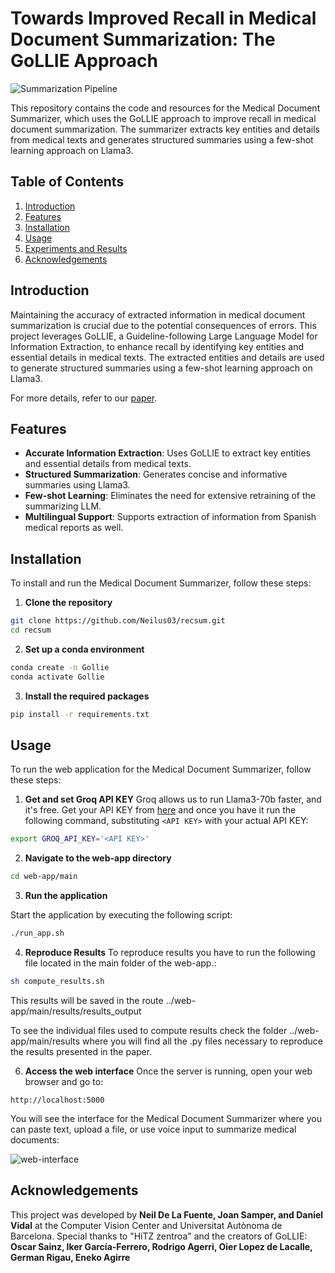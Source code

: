 # Towards Improved Recall in Medical Document Summarization: The GoLLIE Approach 

![Summarization Pipeline](https://github.com/Neilus03/recsum/assets/87651732/de670f6e-720b-4d0d-821c-0531151e15cb)


This repository contains the code and resources for the Medical Document Summarizer, which uses the GoLLIE approach to improve recall in medical document summarization. The summarizer extracts key entities and details from medical texts and generates structured summaries using a few-shot learning approach on Llama3.

## Table of Contents

1. [Introduction](#introduction)
2. [Features](#features)
3. [Installation](#installation)
4. [Usage](#usage)
5. [Experiments and Results](#experiments-and-results)
6. [Acknowledgements](#acknowledgements)

## Introduction

Maintaining the accuracy of extracted information in medical document summarization is crucial due to the potential consequences of errors. This project leverages GoLLIE, a Guideline-following Large Language Model for Information Extraction, to enhance recall by identifying key entities and essential details in medical texts. The extracted entities and details are used to generate structured summaries using a few-shot learning approach on Llama3.

For more details, refer to our [paper](https://github.com/Neilus03/recsum/blob/main/Towards_Improved_Recall_in_Medical_Document_Summarization%3AThe_GoLLIE_Approach.pdf). <!---SUBSTITUTE WITH ARXIV LINK OR STH-->

## Features

- **Accurate Information Extraction**: Uses GoLLIE to extract key entities and essential details from medical texts.
- **Structured Summarization**: Generates concise and informative summaries using Llama3.
- **Few-shot Learning**: Eliminates the need for extensive retraining of the summarizing LLM.
- **Multilingual Support**: Supports extraction of information from Spanish medical reports as well.

## Installation

To install and run the Medical Document Summarizer, follow these steps:

1. **Clone the repository**

```bash
git clone https://github.com/Neilus03/recsum.git
cd recsum
```
2. **Set up a conda environment**
```bash
conda create -n Gollie
conda activate Gollie
```
3. **Install the required packages**
```bash
pip install -r requirements.txt
```
## Usage
To run the web application for the Medical Document Summarizer, follow these steps:

1. **Get and set Groq API KEY**
Groq allows us to run Llama3-70b faster, and it's free. Get your API KEY from [here](https://console.groq.com/keys) and once you have it run the following command, substituting ```<API KEY>``` with your actual API KEY:
```bash
export GROQ_API_KEY='<API KEY>'
```

2. **Navigate to the web-app directory**
```bash
cd web-app/main
```
3. **Run the application**

Start the application by executing the following script:

```bash
./run_app.sh
```

4. **Reproduce Results**
To reproduce results you have to run the following file located in the main folder of the web-app.:
``` bash
sh compute_results.sh
``` 
This results will be saved in the route ../web-app/main/results/results_output

To see the individual files used to compute results check the folder ../web-app/main/results where you will find all the .py files necessary to reproduce the results presented in the paper.

6. **Access the web interface**
Once the server is running, open your web browser and go to:
```
http://localhost:5000
```

You will see the interface for the Medical Document Summarizer where you can paste text, upload a file, or use voice input to summarize medical documents:

![web-interface](https://github.com/Neilus03/recsum/assets/87651732/39266f92-3bbf-4333-92b2-8abde4084385)


## Acknowledgements
This project was developed by **Neil De La Fuente, Joan Samper, and Daniel Vidal** at the Computer Vision Center and Universitat Autònoma de Barcelona. Special thanks to "HiTZ zentroa" and the creators of GoLLIE: **Oscar Sainz, Iker García-Ferrero, Rodrigo Agerri, Oier Lopez de Lacalle, German Rigau, Eneko Agirre**



